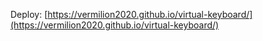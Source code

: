 Deploy: [https://vermilion2020.github.io/virtual-keyboard/](https://vermilion2020.github.io/virtual-keyboard/)